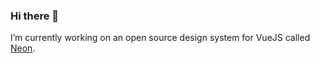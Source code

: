 ### Hi there 👋
I’m currently working on an open source design system for VueJS called [Neon](https://aotearoan.github.io/neon/).
